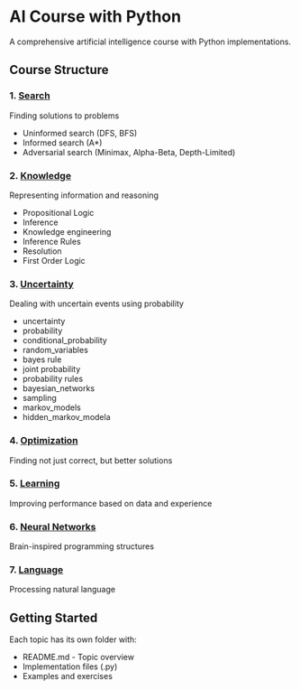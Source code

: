 # AI Course with Python

A comprehensive artificial intelligence course with Python implementations.

## Course Structure

### 1. [Search](./search/)
Finding solutions to problems
- Uninformed search (DFS, BFS)
- Informed search (A*)
- Adversarial search (Minimax, Alpha-Beta, Depth-Limited)

### 2. [Knowledge](./knowledge/)
Representing information and reasoning
- Propositional Logic
- Inference
- Knowledge engineering
- Inference Rules
- Resolution
- First Order Logic

### 3. [Uncertainty](./uncertainty/)
Dealing with uncertain events using probability

- uncertainty
- probability
- conditional_probability
- random_variables
- bayes rule
- joint probability
- probability rules
- bayesian_networks
- sampling
- markov_models
- hidden_markov_modela

### 4. [Optimization](./optimization/)
Finding not just correct, but better solutions

### 5. [Learning](./learning/)
Improving performance based on data and experience

### 6. [Neural Networks](./neural_networks/)
Brain-inspired programming structures

### 7. [Language](./language/)
Processing natural language

## Getting Started

Each topic has its own folder with:
- README.md - Topic overview
- Implementation files (.py)
- Examples and exercises
